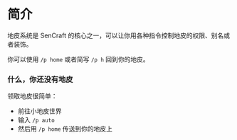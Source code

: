 # 简介

地皮系统是 SenCraft 的核心之一，可以让你用各种指令控制地皮的权限、别名或者装饰。

你可以使用 `/p home` 或者简写 `/p h` 回到你的地皮。

### 什么，你还没有地皮

领取地皮很简单：

- 前往小地皮世界
- 输入 `/p auto` 
- 然后用 `/p home` 传送到你的地皮上